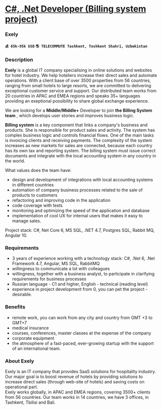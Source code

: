 # [C#, .Net Developer (Billing system project)](https://www.remotewlb.com/apply/c-net-developer-billing-system-project)  
### Exely  
#### `💰 65k-95k USD` `🌎 TELECOMMUTE Tashkent, Toshkent Shahri, Uzbekistan`  

### **Description**

 **Exely** is a global IT company specialising in online solutions and websites for hotel industry. We help hoteliers increase their direct sales and automate operations. With a client base of over 3500 properties from 56 countries, ranging from small hotels to large resorts, we are committed to delivering exceptional customer service and support. Our distributed team works from 20 countries in APAC and EMEA regions and speaks 35+ languages providing an exeptional possibility to share global exchange experience.

We are looking for a **Middle/Middle+** Developer to join **the Billing System team** , which develops user stories and improves business logic.

 **Billing system** is a key component that links a company's business and products. She is responsible for product sales and activity. The system has complex business logic and controls financial flows. One of the main tasks is invoicing clients and receiving payments. The complexity of the system increases as new markets for sales are connected, because each country has its own tax and reporting system. The billing system must issue correct documents and integrate with the local accounting system in any country in the world.

What values does the team have:

  * design and development of integrations with local accounting systems in different countries
  * automation of company business processes related to the sale of products to customers
  * refactoring and improving code in the application
  * code coverage with tests
  * monitoring and optimizing the speed of the application and database
  * implementation of cool UX for internal users that makes it easy to manage sales.

  
Project stack: C#, Net Core 6, MS SQL, .NET 4.7, Postgres SQL, Rabbit MQ, Angular 10.

###  **Requirements**

  * 3 years of experience working with a technology stack: C#, .Net 6, .Net Framework 4.7, Angular, MS SQL, RabbitMQ
  * willingness to communicate a lot with colleagues
  * willingness, together with a business analyst, to participate in clarifying requirements for business processes
  * Russian language - C1 and higher, English - technical (reading level)
  * experience in project development from 0, you can pet the project - desirable.

### **Benefits**

  * remote work, you can work from any city and country from GMT +3 to GMT+7
  * medical insurance
  * courses, conferences, master classes at the expense of the company
  * corporate equipment
  * the atmosphere of a fast-paced, ever-growing startup with the support of an international team.

### **About Exely**

Exely is an IT company that provides SaaS solutions for hospitality industry. Our major goal is to boost revenue of hotels by providing solutions to increase direct sales (through web-site of hotels) and saving costs on operational part.  
Exely works globally, in APAC and EMEA regions, covering 3500+ clients from 56 countries. Our team works in 14 countries, we have 3 offices, in Tashkent, Tbilisi and Bali.

